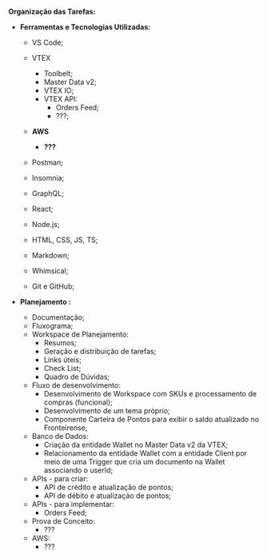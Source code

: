 **Organização das Tarefas:**

- **Ferramentas e Tecnologias Utilizadas:**
    - VS Code;
    - VTEX
        - Toolbelt;
        - Master Data v2;
        - VTEX IO;
        - VTEX API:
          - Orders Feed; 
          - ???;

    - **AWS**
        - **???**
    - Postman;
    - Insomnia;
    - GraphQL;
    - React; 
    - Node.js;
    - HTML, CSS, JS, TS;
    - Markdown;
    - Whimsical;
    - Git e GitHub;

- **Planejamento :**
    - Documentação;
    - Fluxograma;
    - Workspace de Planejamento:
        - Resumos;
        - Geração e distribuição de tarefas;
        - Links úteis;
        - Check List;
        - Quadro de Dúvidas;
    - Fluxo de desenvolvimento:
        - Desenvolvimento de Workspace com SKUs e processamento de compras (funcional);
        - Desenvolvimento de um tema próprio;
        - Componente Carteira de Pontos para exibir o saldo atualizado no Fronteirense;
    - Banco de Dados:
        - Criação da entidade Wallet no Master Data v2 da VTEX;
        - Relacionamento da entidade  Wallet com a entidade Client por meio de uma Trigger que cria um documento na Wallet associando o userId;
    - APIs - para criar:
        - API de crédito e atualização de pontos;
        - API de débito e atualização de pontos;
    - APIs - para implementar:
        - Orders Feed;
    - Prova de Conceito:
        - ???
    - AWS:
        - ???

